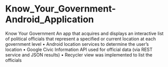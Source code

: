 # Know_Your_Government-Android_Application
Know Your Government
An app that acquires and displays an interactive list of political officials that represent a
specified or current location at each government level
• Android location services to determine the user’s location
• Google Civic Information API used for official data (via REST service and JSON results)
• Recycler view was implemented to list the officials
